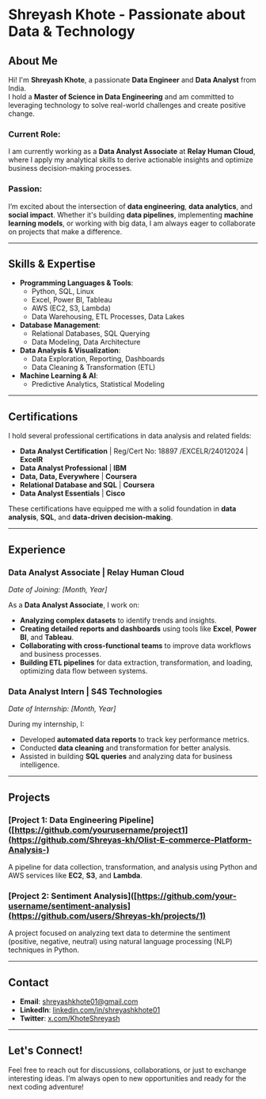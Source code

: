 # Shreyash Khote - Passionate about Data & Technology

## About Me
Hi! I'm **Shreyash Khote**, a passionate **Data Engineer** and **Data Analyst** from India.  
I hold a **Master of Science in Data Engineering** and am committed to leveraging technology to solve real-world challenges and create positive change.

### Current Role:
I am currently working as a **Data Analyst Associate** at **Relay Human Cloud**, where I apply my analytical skills to derive actionable insights and optimize business decision-making processes.

### Passion:
I’m excited about the intersection of **data engineering**, **data analytics**, and **social impact**. Whether it's building **data pipelines**, implementing **machine learning models**, or working with big data, I am always eager to collaborate on projects that make a difference.

---

## Skills & Expertise
- **Programming Languages & Tools**:
  - Python, SQL, Linux
  - Excel, Power BI, Tableau
  - AWS (EC2, S3, Lambda)
  - Data Warehousing, ETL Processes, Data Lakes
- **Database Management**:
  - Relational Databases, SQL Querying
  - Data Modeling, Data Architecture
- **Data Analysis & Visualization**:
  - Data Exploration, Reporting, Dashboards
  - Data Cleaning & Transformation (ETL)
- **Machine Learning & AI**:
  - Predictive Analytics, Statistical Modeling

---

## Certifications

I hold several professional certifications in data analysis and related fields:

- **Data Analyst Certification** | Reg/Cert No: 18897 /EXCELR/24012024 | **ExcelR**
- **Data Analyst Professional** | **IBM**
- **Data, Data, Everywhere** | **Coursera**
- **Relational Database and SQL** | **Coursera**
- **Data Analyst Essentials** | **Cisco**

These certifications have equipped me with a solid foundation in **data analysis**, **SQL**, and **data-driven decision-making**.

---

## Experience

### Data Analyst Associate | **Relay Human Cloud**
*Date of Joining: [Month, Year]*

As a **Data Analyst Associate**, I work on:
- **Analyzing complex datasets** to identify trends and insights.
- **Creating detailed reports and dashboards** using tools like **Excel**, **Power BI**, and **Tableau**.
- **Collaborating with cross-functional teams** to improve data workflows and business processes.
- **Building ETL pipelines** for data extraction, transformation, and loading, optimizing data flow between systems.

### Data Analyst Intern | **S4S Technologies**
*Date of Internship: [Month, Year]*

During my internship, I:
- Developed **automated data reports** to track key performance metrics.
- Conducted **data cleaning** and transformation for better analysis.
- Assisted in building **SQL queries** and analyzing data for business intelligence.

---

## Projects

### [Project 1: Data Engineering Pipeline]([https://github.com/yourusername/project1](https://github.com/Shreyas-kh/Olist-E-commerce-Platform-Analysis-)
A pipeline for data collection, transformation, and analysis using Python and AWS services like **EC2**, **S3**, and **Lambda**.

### [Project 2: Sentiment Analysis]([https://github.com/your-username/sentiment-analysis](https://github.com/users/Shreyas-kh/projects/1)
A project focused on analyzing text data to determine the sentiment (positive, negative, neutral) using natural language processing (NLP) techniques in Python.

---

## Contact

- **Email**: [shreyashkhote01@gmail.com](mailto:shreyashkhote01@gmail.com)
- **LinkedIn**: [linkedin.com/in/shreyashkhote01](https://www.linkedin.com/in/shreyashkhote01)
- **Twitter**: [x.com/KhoteShreyash](https://x.com/KhoteShreyash)

---

## Let's Connect!

Feel free to reach out for discussions, collaborations, or just to exchange interesting ideas. I’m always open to new opportunities and ready for the next coding adventure!
